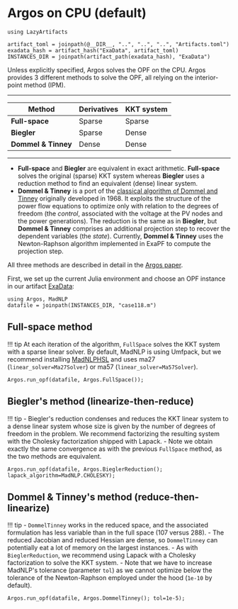 # Argos on CPU (default)
```@setup quickstart_cpu
using LazyArtifacts

artifact_toml = joinpath(@__DIR__, "..", "..", "..", "Artifacts.toml")
exadata_hash = artifact_hash("ExaData", artifact_toml)
INSTANCES_DIR = joinpath(artifact_path(exadata_hash), "ExaData")

```

Unless explicitly specified, Argos solves the OPF
on the CPU. Argos provides 3 different methods to solve
the OPF, all relying on the interior-point method (IPM).

---

| Method            | Derivatives | KKT system |
| ----------------- | ----------- | ---------- |
| **Full-space**      | Sparse      | Sparse     |
| **Biegler**         | Sparse      | Dense      |
| **Dommel & Tinney** | Dense       | Dense      |

---

- **Full-space** and **Biegler** are equivalent in exact arithmetic. **Full-space** solves the original (sparse) KKT system whereas **Biegler** uses a reduction method to find an equivalent (dense) linear system.
- **Dommel & Tinney** is a port of the [classical algorithm of Dommel and Tinney](https://ieeexplore.ieee.org/abstract/document/4073461) originally developed in 1968. It exploits the structure of the power flow equations to optimize only with relation to the degrees of freedom (the *control*, associated with the voltage at the PV nodes and the power generations). The reduction is the same as in **Biegler**, but **Dommel & Tinney** comprises an additional projection step to recover the dependent variables (the *state*). Currently, **Dommel & Tinney** uses the Newton-Raphson algorithm implemented in ExaPF to compute the projection step.

All three methods are described in detail in the
[Argos paper](https://arxiv.org/abs/2203.11875).

First, we set up the current Julia environment and choose
an OPF instance in our artifact [ExaData](https://github.com/exanauts/ExaData):
```@example quickstart_cpu
using Argos, MadNLP
datafile = joinpath(INSTANCES_DIR, "case118.m")

```

## Full-space method

!!! tip
    At each iteration of the algorithm,
    `FullSpace` solves the KKT system with a sparse linear solver.
    By default, MadNLP is using Umfpack, but we recommend installing
    [MadNLPHSL](https://madnlp.github.io/MadNLP.jl/dev/installation/#HSL-linear-solver)
    and uses ma27 (`linear_solver=Ma27Solver`) or ma57 (`linear_solver=Ma57Solver`).


```@repl quickstart_cpu
Argos.run_opf(datafile, Argos.FullSpace());

```

## Biegler's method (linearize-then-reduce)

!!! tip
    - Biegler's reduction condenses and reduces the KKT linear system to
      a dense linear system whose size is given by the number of degrees
      of freedom in the problem. We recommend factorizing the resulting
      system with the Cholesky factorization shipped with Lapack.
    - Note we obtain exactly the same convergence as with the previous `FullSpace` method, as the two methods are equivalent.

```@repl quickstart_cpu
Argos.run_opf(datafile, Argos.BieglerReduction(); lapack_algorithm=MadNLP.CHOLESKY);

```

## Dommel & Tinney's method (reduce-then-linearize)

!!! tip
    - `DommelTinney` works in the reduced space, and
      the associated formulation has less variable
      than in the full space (107 versus 288).
    - The reduced Jacobian and reduced Hessian are dense,
      so `DommelTinney` can potentially eat a lot of memory on
      the largest instances.
    - As with `BieglerReduction`, we recommend using Lapack with
      a Cholesky factorization to solve the KKT system.
    - Note that we have to increase MadNLP's tolerance (parameter `tol`)
      as we cannot optimize below the tolerance of the Newton-Raphson
      employed under the hood (`1e-10` by default).

```@repl quickstart_cpu
Argos.run_opf(datafile, Argos.DommelTinney(); tol=1e-5);

```

